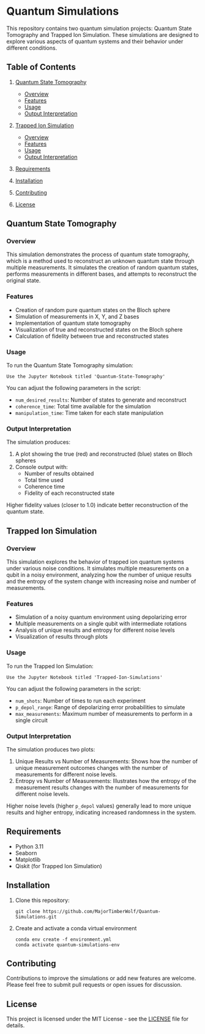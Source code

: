 # Quantum Simulations

This repository contains two quantum simulation projects: Quantum State Tomography and Trapped Ion Simulation. These simulations are designed to explore various aspects of quantum systems and their behavior under different conditions.

## Table of Contents

1. [Quantum State Tomography](#quantum-state-tomography)
   - [Overview](#overview)
   - [Features](#features)
   - [Usage](#usage)
   - [Output Interpretation](#output-interpretation)

2. [Trapped Ion Simulation](#trapped-ion-simulation)
   - [Overview](#overview-1)
   - [Features](#features-1)
   - [Usage](#usage-1)
   - [Output Interpretation](#output-interpretation-1)

3. [Requirements](#requirements)
4. [Installation](#installation)
5. [Contributing](#contributing)
6. [License](#license)

## Quantum State Tomography

### Overview

This simulation demonstrates the process of quantum state tomography, which is a method used to reconstruct an unknown quantum state through multiple measurements. It simulates the creation of random quantum states, performs measurements in different bases, and attempts to reconstruct the original state.

### Features

- Creation of random pure quantum states on the Bloch sphere
- Simulation of measurements in X, Y, and Z bases
- Implementation of quantum state tomography
- Visualization of true and reconstructed states on the Bloch sphere
- Calculation of fidelity between true and reconstructed states

### Usage

To run the Quantum State Tomography simulation:

```Use the Jupyter Notebook titled 'Quantum-State-Tomography'```

You can adjust the following parameters in the script:

- `num_desired_results`: Number of states to generate and reconstruct
- `coherence_time`: Total time available for the simulation
- `manipulation_time`: Time taken for each state manipulation

### Output Interpretation

The simulation produces:

1. A plot showing the true (red) and reconstructed (blue) states on Bloch spheres
2. Console output with:
   - Number of results obtained
   - Total time used
   - Coherence time
   - Fidelity of each reconstructed state

Higher fidelity values (closer to 1.0) indicate better reconstruction of the quantum state.

## Trapped Ion Simulation

### Overview

This simulation explores the behavior of trapped ion quantum systems under various noise conditions. It simulates multiple measurements on a qubit in a noisy environment, analyzing how the number of unique results and the entropy of the system change with increasing noise and number of measurements.

### Features

- Simulation of a noisy quantum environment using depolarizing error
- Multiple measurements on a single qubit with intermediate rotations
- Analysis of unique results and entropy for different noise levels
- Visualization of results through plots

### Usage

To run the Trapped Ion Simulation:

```Use the Jupyter Notebook titled 'Trapped-Ion-Simulations'```

You can adjust the following parameters in the script:

- `num_shots`: Number of times to run each experiment
- `p_depol_range`: Range of depolarizing error probabilities to simulate
- `max_measurements`: Maximum number of measurements to perform in a single circuit

### Output Interpretation

The simulation produces two plots:

1. Unique Results vs Number of Measurements: Shows how the number of unique measurement outcomes changes with the number of measurements for different noise levels.
2. Entropy vs Number of Measurements: Illustrates how the entropy of the measurement results changes with the number of measurements for different noise levels.

Higher noise levels (higher `p_depol` values) generally lead to more unique results and higher entropy, indicating increased randomness in the system.

## Requirements

- Python 3.11
- Seaborn
- Matplotlib
- Qiskit (for Trapped Ion Simulation)

## Installation

1. Clone this repository:
   ```
   git clone https://github.com/MajorTimberWolf/Quantum-Simulations.git
   ```

2. Create and activate a conda virtual environment
   ```
   conda env create -f environment.yml
   conda activate quantum-simulations-env
   ```

## Contributing

Contributions to improve the simulations or add new features are welcome. Please feel free to submit pull requests or open issues for discussion.

## License

This project is licensed under the MIT License - see the [LICENSE](LICENSE) file for details.